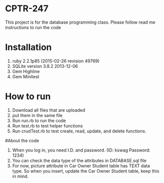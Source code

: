 # CPTR-247
This project is for the database programming class. 
Please follow read me instructions to run the code 

# Installation
1. ruby 2.2.1p85 (2015-02-26 revision 49769)
2. SQLite version 3.8.2 2013-12-06 
3. Gem Highline
4. Gem Minitest

# How to run
1. Download all files that are uploaded
2. put them in the same file
3. Run run.rb to run the code
4. Run test.rb to test helper functions
5. Run crudTest.rb to test create, read, update, and delete functions.

#About the code
1. When you log in, you need I.D. and password. (ID: kswag Password: 1234)
2. You can check the data type of the attributes in DATABASE.sql file
3. For now, picture attribute in Car Owner Student table has TEXT data type. So when you insert, update the  Car Owner Student table, keep this in mind.

